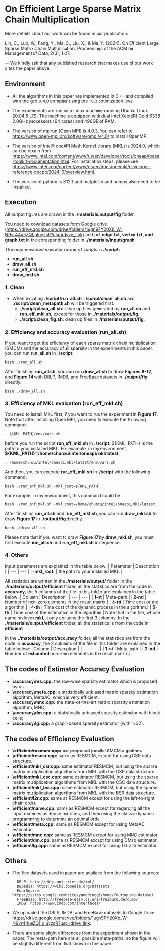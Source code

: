 # On Efficient Large Sparse Matrix Chain Multiplication
More details about our work can be found in our publication:

Lin, C., Luo, W., Fang, Y., Ma, C., Liu, X., & Ma, Y. (2024). On Efficient Large Sparse Matrix Chain Multiplication. Proceedings of the ACM on Management of Data, 2(3), 1-27.

-- We kindly ask that any published research that makes use of our work cites the paper above.

## Environment
* All the algorithms in this paper are implemented in C++ and compiled with the gcc 9.4.0 compiler using the -O3 optimization level.

* The experiments are run on a Linux machine running Ubuntu Linux 20.04.5 LTS. The machine is equipped with dual Intel Xeon(R) Gold 6338 2.0GHz processors (64 cores) and 496GB of RAM.

* The version of mpirun (Open MPI) is 4.0.3. You can refer to https://www.open-mpi.org/software/ompi/v4.0/ to install OpenMP.

* The version of Intel® oneAPI Math Kernel Library (MKL) is 2024.0, which can be obtain from https://www.intel.com/content/www/us/en/developer/tools/oneapi/base-toolkit-documentation.html. For installation steps, please see https://www.intel.com/content/www/us/en/docs/onemkl/developer-reference-dpcpp/2024-0/overview.html.

* The version of python is 3.12.1 and matplotlib and numpy also need to be installed.


## Execution
All output figures are drawn in the **./materials/output/fig** folder. 

You need to download datasets form Google drive (https://drive.google.com/drive/folders/1ugn9PY20Xb_W-N9vr44ueZQl_gluyzsR?usp=drive_link) and put **edge.txt, vertex.txt, and graph.txt** in the coresponding folder in **./materials/input/graph**.

The recommended execution order of scripts in **./script**: 
+ **run_all.sh**
+ **draw_all.sh**
+ **run_eff_mkl.sh**
+ **draw_mkl.sh**
### 1. Clean
* When excuting **./script/run_all.sh**, **./script/clean_all.sh** and **./script/clean_metapath.sh** will be triggered first.
  * **./script/clean_all.sh**: clean up files generated by **run_all.sh** and **run_eff_mkl.sh**, except for those in **./materials/output/fig**.
  * **./script/clean_fig.sh**: clean up files in **./materials/output/fig**.
 <!-- and **./script/run_eff_mkl.sh** is not triggered. You need to excute **./script/run_eff_mkl.sh** separately. -->

### 2. Efficiency and accuracy evaluation (run_all.sh)
If you want to get the efficiency of each sparse matrix chain multiplication (SMCM) and the accuracy of all sparsity in the experiments in this paper, you can run **run_all.sh** in **./script**:
```
bash ./run_all.sh
```
After finishing **run_all.sh**, you can run **draw_all.sh** to draw **Figures 8-12**, and **Figure 14** with DBLP, IMDB, and FreeBase datasets in **./output/fig** directly.
```
bash ./draw_all.sh
```

 ### 3. Efficiency of MKL evaluation (run_eff_mkl.sh)
You need to install MKL first, if you want to run the experiment in  **Figure 17**. Note that atfer installing Open MPI, you need to execute the following command:
```
. ${KML_PATH}/env/vars.sh
```
before you run the script **run_eff_mkl.sh** in **./script**. ${KML_PATH} is the path to your installed MKL. For example, in my environment, **\$\{KML\_PATH\}=/home/chunxu/intel/oneapi/mkl/latest**:
```
. /home/chunxu/intel/oneapi/mkl/latest/env/vars.sh
```

And then,  you can execute **run_eff_mkl.sh** in **./script** with the following command:
```
bash ./run_eff_mkl.sh -mkl_root=${KML_PATH}
```
For example, in my environment, this command could be 
```
bash ./run_eff_mkl.sh -mkl_root=/home/chunxu/intel/oneapi/mkl/latest
```

After finishing **run_all.sh** and **run_eff_mkl.sh**, you can run **draw_mkl.sh** to draw **Figure 17** in **./output/fig** directly.
```
bash ./draw_all.sh
```
Please note that if you want to draw **Figure 17** by **draw_mkl.sh**, you must first execute **run_all.sh** and **run_eff_mkl.sh** in sequence.

### 4. Others
Input parameters are explained in the table below:
| Parameter | Description |
| --- | --- |
| **-mkl_root:** | the path to your installed MKL.|

All statistics are written in the **./materials/output/** folder
In the **./materials/output/efficient** folder, all the statistics are from the code in **accuracy**, the 5 columns of the file in this folder are explained in the table below:
| Column | Description |
| --- | --- |
| **1-st** | Meta-path.|
| **2-nd** | Number of non-zero elements in the result matrix.|
| **3-rd** | Time cost of the algorithm.|
| **4-th** | Time cost of the dynamic process in the algorithm.|
| **5-th** | Time cost of the estimation in the algorithm.|
Note that in the file, whose name invloves **mkl**, it only contains the first 3 columns.
In the **./materials/output/efficient** folder, all the statistics is from the code in **efficient**

In the **./materials/output/accuracy** folder, all the statistics are from the code in **accuracy**, the 2 columns of the file in this folder are explained in the table below:
| Column | Description |
| --- | --- |
| **1-st** | Meta-path.|
| **2-nd** | Number of **estiamted** non-zero elements in the result matrix.|


## The codes of Estimator Accuracy Evaluation
* **\accuracy\res.cpp:** the row-wise sparisty estimator which is proposed by us. 
* **\accuracy\meta.cpp:** a statistically unbiased matrix sparsity estimation algorithm, MetaAC, which is very efficient.
* **\accuracy\mnc.cpp:** the state-of-the-art matrix sparsity estimation algorithm, MNC;
* **\accuracy\dm.cpp:** a statistically unbiased sparsity estimator with block cells;
* **\accuracy\lg.cpp:** a graph-based sparsity estimator (with r=32).

## The codes of Efficiency Evaluation
* **\efficient\resmcm.cpp:** our proposed parallel SMCM algorithm.
* **\efficient\rescsr.cpp:** same as RESMCM, except for using CSR data structure.
* **\efficient\mkl_csr.cpp:** same estimator RESMCM, but using the sparse matrix multiplication algorithms from MKL with the CSR data structure.
* **\efficient\mkl_csc.cpp:** same estimator RESMCM, but using the sparse matrix multiplication algorithms from MKL with the CSC data structure.
* **\efficient\mkl_bsr.cpp:** same estimator RESMCM, but using the sparse matrix multiplication algorithms from MKL with the BSR data structure.
* **\efficient\l2r.cpp:** same as RESMCM except for using the left-to-right chain order.
* **\efficient\naive.cpp:** same as RESMCM except for regarding all the input matrices as dense matrices, and then using the classic dynamic programming to determine an optimal orde.
* **\efficient\meta.cpp:** same as RESMCM except for using MetaAC estimator.
* **\efficient\mnc.cpp:** same as RESMCM except for using MNC estimator.
* **\efficient\dm.cpp:** same as RESMCM except for using DMap estimator.
* **\efficient\lg.cpp:** same as RESMCM except for using LGraph estimator.

## Others
* The five datasets used in paper are availabe from the following sources:

        DBLP: http://dblp.uni-trier.de/xml/
        DBpedia: https://wiki.dbpedia.org/Datasets
        FourSquare: https://sites.google.com/site/yangdingqi/home/foursquare-dataset
        FreeBase: http://freebase-easy.cs.uni-freiburg.de/dump/
        IMDB: https://www.imdb.com/interfaces/

* We uploaded the DBLP, IMDB, and FreeBase datasets to Google Drive:  https://drive.google.com/drive/folders/1ugn9PY20Xb_W-N9vr44ueZQl_gluyzsR?usp=drive_link.
* There are some slight differences from the experiment shown in the paper. The meta-path here are all possible meta-paths, so the figure will be slightly different from that shown in the paper.

